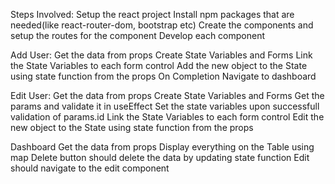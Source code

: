 Steps Involved:
Setup the react project
Install npm packages that are needed(like react-router-dom, bootstrap etc)
Create the components and setup the routes for the component
Develop each component

Add User:
Get the data from props
Create State Variables and Forms
Link the State Variables to each form control
Add the new object to the State using state function from the props
On Completion Navigate to dashboard


Edit User:
Get the data from props
Create State Variables and Forms
Get the params and validate it in useEffect
Set the state variables upon successfull validation of params.id
Link the State Variables to each form control
Edit the new object to the State using state function from the props


Dashboard
Get the data from props
Display everything on the Table using map
Delete button should delete the data by updating state function
Edit should navigate to the edit component